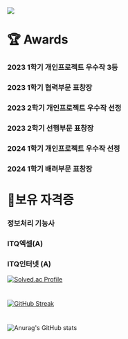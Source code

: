 
<img src="https://capsule-render.vercel.app/api?type=wave&color=auto&height=300&section=header&text=welcome!&fontSize=90" />

# 🏆 Awards

### 2023 1학기 개인프로젝트 우수작 3등
### 2023 1학기 협력부문 표창장
### 2023 2학기 개인프로젝트 우수작 선정
### 2023 2학기 선행부문 표창장
### 2024 1학기 개인프로젝트 우수작 선정
### 2024 1학기 배려부문 표창장
# 💪보유 자격증

### 정보처리 기능사
### ITQ엑셀(A)
### ITQ인터넷 (A)

[![Solved.ac Profile](http://mazassumnida.wtf/api/v2/generate_badge?boj=youtaehew)](https://solved.ac/profile/youtaehew123)

#
[![GitHub Streak](https://streak-stats.demolab.com?user=dlstjd0237&theme=dracula&border_radius=5&locale=ko)](https://git.io/streak-stats)
#    
![Anurag's GitHub stats](https://github-readme-stats.vercel.app/api?username=dlstjd0237&show_icons=true&theme=cobalt&include_all_commits=true)
